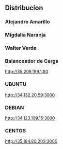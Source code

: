 ## Distribucion

### Alejandro Amarillo
### Migdalia Naranja


### Walter Verde

### Balanceador de Carga
http://35.209.199.1:80

### UBUNTU
http://34.132.20.59:3000

### DEBIAN
http://34.123.109.15:3000

### CENTOS
http://35.184.80.203:3000



